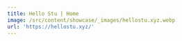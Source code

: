 ```yaml
---
title: Hello Stu | Home
image: /src/content/showcase/_images/hellostu.xyz.webp
url: 'https://hellostu.xyz/'
---
```


